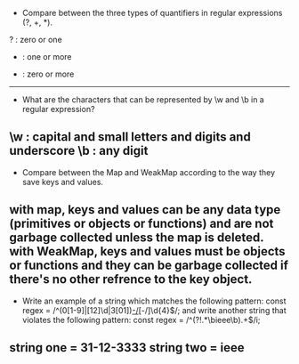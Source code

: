 - Compare between the three types of quantifiers in regular expressions (?, +, *).

? : zero or one
+ : one or more
* : zero or more
---

- What are the characters that can be represented by \w and \b in a regular expression?

\w : capital and small letters and digits and underscore
\b : any digit
---

- Compare between the Map and WeakMap according to the way they save keys and values.

with map, keys and values can be any data type (primitives or objects or functions) and are not garbage collected unless the map is deleted.
with WeakMap, keys and values must be objects or functions and they can be garbage collected if there's no other refrence to the key object.
---

- Write an example of a string which matches the following pattern:
const regex = /^(0[1-9]|[12]\d|3[01])[-\/](0[1-9]|1[0-2])[-\/]\d{4}$/;
and write another string that violates the following pattern:
const regex = /^(?!.*\bieee\b).+$/i;

string one = 31-12-3333
string two = ieee
---